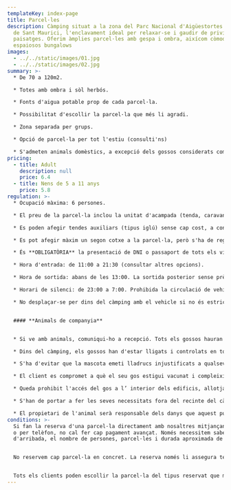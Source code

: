 ```yaml
---
templateKey: index-page
title: Parcel·les
description: Càmping situat a la zona del Parc Nacional d'Aigüestortes i Estany
  de Sant Maurici, l'enclavament ideal per relaxar-se i gaudir de privilegiats
  paisatges. Oferim àmplies parcel·les amb gespa i ombra, aixícom còmodes i
  espaiosos bungalows
images:
  - ../../static/images/01.jpg
  - ../../static/images/02.jpg
summary: >-
  * De 70 a 120m2.

  * Totes amb ombra i sòl herbós.

  * Fonts d'aigua potable prop de cada parcel·la.

  * Possibilitat d'escollir la parcel·la que més li agradi.

  * Zona separada per grups.

  * Opció de parcel·la per tot l'estiu (consulti'ns)

  * S'admeten animals domèstics, a excepció dels gossos considerats com potencialment perillosos·
pricing:
  - title: Adult
    description: null
    price: 6.4
  - title: Nens de 5 a 11 anys
    price: 5.8
regulation: >-
  * Ocupació màxima: 6 persones.

  * El preu de la parcel·la inclou la unitat d'acampada (tenda, caravana, auto-caravana...) i un vehicle, que s'aparca a la parcel·la.

  * Es poden afegir tendes auxiliars (tipus iglú) sense cap cost, a condició que estiguin dins dels límits de la parcel·la.

  * Es pot afegir màxim un segon cotxe a la parcel·la, però s'ha de registrar i abonar segons la tarifa vigent, i haurà d'estacionar-se dins dels límits de la parcel·la. En el cas que s'aparqui en una altra parcel·la s'haurà de pagar la tarifa de la parcel·la extra que estigui ocupant.

  * És **OBLIGATÒRIA** la presentació de DNI o passaport de tots els viatgers majors de 14 anys a l'entrada al Càmping.

  * Hora d'entrada: de 11:00 a 21:30 (consultar altres opcions).

  * Hora de sortida: abans de les 13:00. La sortida posterior sense prèvia comunicació a recepció, comporta el cost d'una nit addicional.

  * Horari de silenci: de 23:00 a 7:00. Prohibida la circulació de vehicles: de 23:00 a 7:00.

  * No desplaçar-se per dins del càmping amb el vehicle si no és estrictament necessari.


  #### **Animals de companyia**


  * Si ve amb animals, comuniqui-ho a recepció. Tots els gossos hauran d'estar registrats en el moment del check-in, i la seva estada resta subjecta al pagament de la tarifa corresponent.

  * Dins del càmping, els gossos han d'estar lligats i controlats en tot moment i mai podran ocupar o passar per una parcel·la que no correspongui al seu amo.

  * S'ha d'evitar que la mascota emeti lladrucs injustificats a qualsevol hora i menys en les hores de descans.

  * El client es compromet a què el seu gos estigui vacunat i compleixi amb les condicions fitosanitàries establertes per llei.

  * Queda prohibit l'accés del gos a l’ interior dels edificis, allotjaments i piscina.

  * S'han de portar a fer les seves necessitats fora del recinte del càmping. En tot cas, els propietaris hauran de recollir els excrements dels seus animals i dipositar-los dins d'una bossa al contenidor del rebuig.

  * El propietari de l'animal serà responsable dels danys que aquest pugui ocasionar tant a la resta dels campistes i als seus béns com a les instal·lacions del Càmping.
conditions: >-
  Si fan la reserva d'una parcel·la directament amb nosaltres mitjançant el web
  o per telèfon, no cal fer cap pagament avançat. Només necessitem saber el dia
  d'arribada, el nombre de persones, parcel·les i durada aproximada de l'estada.


  No reservem cap parcel·la en concret. La reserva només li assegura tenir lloc en el cas que el càmping estigués complet.


  Tots els clients poden escollir la parcel·la del tipus reservat que més els hi agradi entre totes les disponibles, únicament en el moment de la seva arribada.
---
```

